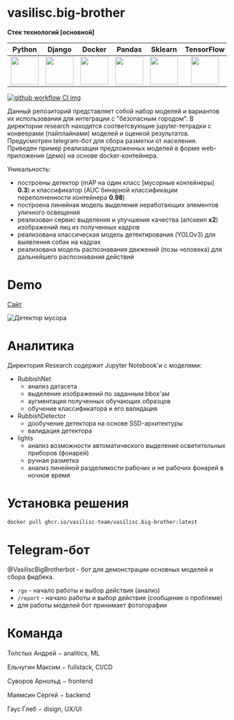 # vasilisc.big-brother

**Стек технологий [основной]**

Python         |  Django   | Docker  | Pandas   | Sklearn   | TensorFlow | NymPy |
:------------------------:|:------------------------:|:----------------------:|:----------------------:|:----------------------:|:----------------------:|:----------------------:|
<img src=https://e.sfu-kras.ru/pluginfile.php/1794713/course/overviewfiles/%D0%9B%D0%BE%D0%B3%D0%BE%D1%82%D0%B8%D0%BF.jpg width="64" height="64" />|<img src=https://to-moore.com/images/django.png width="64" height="64" />|<img src=https://www.kubeclusters.com/img/index/docker-logo.png width="64" height="64" />|<img src=https://jehyunlee.github.io/thumbnails/Python-DS/1-pandas1.png width=64 height=64/>|<img src=https://pythondatalab.files.wordpress.com/2015/04/skl-logo.jpg width=64 height=64/>|<img src=https://upload.wikimedia.org/wikipedia/commons/thumb/1/11/TensorFlowLogo.svg/1200px-TensorFlowLogo.svg.png width="64" height="64" />|<img src=https://user-images.githubusercontent.com/82882128/132093816-429d9b14-941f-4c52-adfa-4bc9ac426a03.png width="64" height="64" />|


[![github workflow CI img]][github workflow CI]

[github workflow CI img]: https://github.com/vasilisc-team/vasilisc.big-brother/actions/workflows/build-ci.yaml/badge.svg
[github workflow CI]: https://github.com/vasilisc-team/vasilisc.big-brother/actions/workflows/build-ci.yaml

Данный репозиторий представляет собой набор моделей и вариантов их использования для интеграции с "безопасным городом". В директории research находятся соответсвующие jupyter-тетрадки с конвеерами (пайплайнами) моделей и оценкой результатов. Предусмотрен telegram-бот для сбора разметки от населения. Приведен пример реализации предложенных моделей в форме web-приложения (демо) на основе docker-контейнера.

Уникальность:
* построены детектор (mAP на один класс [мусорные контейнеры] **0.3**) и классификатор (AUC бинарной классификации переполненности контейнера **0.98**)
* построена линейная модель выделения неработающих элементов уличного освещения
* реализован сервис выделения и улучшения качества (апскеил **x2**) изображений лиц из полученных кадров
* реализована классическая модель детектирования (YOLOv3) для выявления собак на кадрах
* реализована модель распознавания движений (позы человека) для дальнейшего распознавания действий

# Demo
[Сайт](https://vasilisc.ru:58443/)

![Детектор мусора](trash_detector.gif)

# Аналитика

Директория Research содержит Jupyter Notebook'и с моделями:

* RubbishNet
  * анализ датасета
  * выделение изображений по заданным bbox'ам
  * аугментация полученных обучающих образцов
  * обучение классификатора и его валидация
* RubbishDetector
  * дообучение детектора на основе SSD-архитектуры
  * валидация детектора
* lights
  * анализ возможности автоматического выделения осветительных приборов (фонарей)
  * ручная разметка
  * анализ линейной разделимости рабочих и не рабочих фонарей в ночное время

# Установка решения
```bash
docker pull ghcr.io/vasilisc-team/vasilisc.big-brother:latest
```

# Telegram-бот
@VasiliscBigBrotherbot - бот для демонстрации основных моделей и сбора фидбека.

* `/go` - начало работы и выбор действия (анализ)
* `/report` - начало работы и выбор действия (сообщение о проблеме)
* для работы моделей бот принимает фотогорафии

# Команда
Толстых Андрей &minus; analitics, ML [<img src=https://pbs.twimg.com/media/ErZeb4AXYAAuKFm.jpg width="15" height="15" />](https://t.me/tolstykhaa)

Ельчугин Максим &minus; fullstack, CI/CD  [<img src=https://pbs.twimg.com/media/ErZeb4AXYAAuKFm.jpg width="15" height="15" />](https://t.me/pariah_max)

Суворов Арнольд &minus; frontend [<img src=https://pbs.twimg.com/media/ErZeb4AXYAAuKFm.jpg width="15" height="15" />](https://t.me/SSHINRATENSSEI)

Маямсин Сергей &minus; backend [<img src=https://pbs.twimg.com/media/ErZeb4AXYAAuKFm.jpg width="15" height="15" />](https://t.me/Sinserelyyy)

Гаус Глеб &minus; disign, UX/UI [<img src=https://pbs.twimg.com/media/ErZeb4AXYAAuKFm.jpg width="15" height="15" />](https://t.me/grey_landlord)
